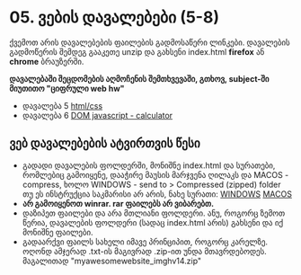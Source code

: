 # 05. ვების დავალებები (5-8)
ქვემოთ არის დავალებების ფაილების გადმოსაწერი ლინკები. დავალების გადმოწერის შემდეგ გააკეთე unzip და გახსენი index.html **firefox** ან **chrome** ბრაუზერში. 

**დავალებაში შეცდომების აღმოჩენის შემთხვევაში, გთხოვ, subject-ში მიუთითო "ციფრული web hw"**

- დავალება 5 [html/css][1]
- დავალება 6 [DOM javascript - calculator][2]


## ვებ დავალებების ატვირთვის წესი
- გადადი დავალების ფოლდერში, მონიშნე index.html და სურათები, რომლებიც გამოიყენე,
	 დააჭირე მაუსის მარჯვენა ღილაკს და MACOS - compress, ხოლო WINDOWS - send to \> Compressed (zipped) folder
  თუ ეს ინსტრუქცია საკმარისი არ არის, ნახე სურათი: 
	        <a target="_blank" href="http://images.pcworld.com/images/article/2011/05/zipping-5174695.jpg">WINDOWS</a>
	        <a target="_blank" href="https://icdn.digitaltrends.com/image/digitaltrends/macos-compress-multiple-files-416x416.jpg">MACOS</a>
- <strong>არ გამოიყენოთ winrar. rar ფაილებს არ ვიბარებთ.</strong>
- დაზიპეთ ფაილები და არა მთლიანი ფოლდერი. ანუ, როგორც ზემოთ წერია, დავალების ფოლდერი (სადაც index.html არის)
	 გახსენი და იქ მონიშნე ფაილები. 
- გადაარქვი ფაილს სახელი იმავე პრინციპით, როგორც კარელზე. ოღონდ ამჯერად .txt-ის მაგივრად .zip-ით უნდა მთავრდებოდეს. მაგალითად "myawesomewebsite\_imghv14.zip"

[1]:	https://freeuni-digital-technologies.github.io/jspilot/hw5/hw5.zip
[2]:	https://freeuni-digital-technologies.github.io/jspilot/hw6/hw6.zip
